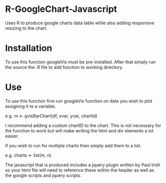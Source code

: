 # R-GoogleChart-Javascript
Uses R to produce google charts data table while also adding responsive resizing to the chart.

# Installation

To use this function googleVis must be pre-installed. After that simply run the source the .R file to add function to working directory.

# Use

To use this function first run googleVis function on data you wish to plot assigning it to a variable.

e.g. m <- gvisBarChart(df, xvar, yvar, chartId)

I recommend adding a custom chartID to the chart. This is not necessary for the function to work but will make writing the html and div elements a lot easier.

if you wish to run for multiple charts then simply add them to a list.

e.g. charts <- list(m, n)

The javascript that is produced includes a jquery plugin written by Paul Irish so your html file will need to reference these within the header as well as the google scripts and jquery scripts.

<script src="jquery-1.11.3.min.js"></script>
<script type="text/javascript" src="https://www.google.com/jsapi"></script>
<script src="debounce.js"></script>
